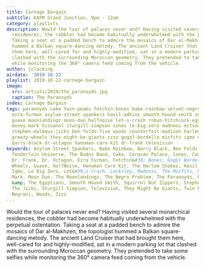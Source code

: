 ```yaml
---
title: Carnage Bargain
subtitle: KAFM Grand Junction, 9pm - 12am
category: playlists
description: Would the tour of palaces never end? Having visited several monarchical
  residences, the cobbler had become habitually underwhelmed with the perpetual ostentation.
  Taking a seat at a padded bench to admire the mosaics of Dar al-Makhzen, the topologist
  hummed a Balkan square-dancing melody. The ancient Land Cruiser that had brought
  them here, well-cared for and highly-modified, sat in a modern parking lot that
  clashed with the surrounding Moroccan geometry. They pretended to take some selfies
  while monitoring the 360° camera feed coming from the vehicle.
author: jclacking
airdate: '2019-10-22'
playlist: 2019-10-22-carnage-bargain
image:
  src: artists/2019/the_paranoyds.jpg
  caption: The Paranoyds
index: Carnage Bargain
tags: paranoyds cake twin-peaks fetchin-bones babe-rainbow velvet-negroni locksley
  ezra-furman asylum-street-spankers hasil-adkins smooth-hound-smith squirrel-nut-zippers
  guaxe moonlandingz moon-duo halfnoise let-s-crash robyn-hitchcock-egyptians caravan-palace
  money-mark hissanol sturgill-simpson cones le-big-zero madness mitsoura bobby-tenderloin-universe
  stephen-malkmus-jicks ben-folds-five woods counterfeit-madison harlem-shakes budos-band
  greezy-wheels they-might-be-giants zzzz gogol-bordello misfits igmo negro-problem
  barry-black dr-octagon hanuman-care-kit dr-frank television
keywords: Asylum Street Spankers, Babe Rainbow, Barry Black, Ben Folds Five, The Bobby
  Tenderloin Universe, The Budos Band, Cake, Caravan Palace, Cones, Counterfeit Madison,
  Dr. Frank, Dr. Octagon, Ezra Furman, Fetchin&#39; Bones, Gogol Bordello, Greezy
  Wheels, Guaxe, HalfNoise, Hanuman Care Kit, The Harlem Shakes, Hasil Adkins, Hissanol,
  Igmo, Le Big Zero, Let&#39;s Crash, Locksley, Madness, The Misfits, Mitsoura, Money
  Mark, Moon Duo, The Moonlandingz, The Negro Problem, The Paranoyds, Robyn Hitchcock
  &amp; The Egyptians, Smooth Hound Smith, Squirrel Nut Zippers, Stephen Malkmus &amp;
  The Jicks, Sturgill Simpson, Television, They Might Be Giants, Twin Peaks, Velvet
  Negroni, Woods, Zzzz
---
```

Would the tour of palaces never end? Having visited several monarchical residences, the cobbler had become habitually underwhelmed with the perpetual ostentation. Taking a seat at a padded bench to admire the mosaics of Dar al-Makhzen, the topologist hummed a Balkan square-dancing melody. The ancient Land Cruiser that had brought them here, well-cared for and highly-modified, sat in a modern parking lot that clashed with the surrounding Moroccan geometry. They pretended to take some selfies while monitoring the 360° camera feed coming from the vehicle.
